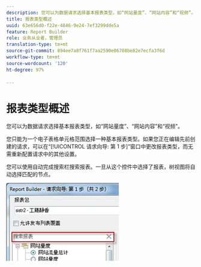 ```yaml
---
description: 您可以为数据请求选择基本报表类型，如“网站量度”、“网站内容”和“视频”。
title: 报表类型概述
uuid: 63e656d0-f22e-4846-9e24-7ef3299dde5a
feature: Report Builder
role: 业务从业者，管理员
translation-type: tm+mt
source-git-commit: 894ee7a8f761f7aa2590e06708be82e7ecfa3f6d
workflow-type: tm+mt
source-wordcount: '120'
ht-degree: 97%

---
```



# 报表类型概述

您可以为数据请求选择基本报表类型，如“网站量度”、“网站内容”和“视频”。

您只能为一个电子表格单元格范围选择一种基本报表类型。如果您正在编辑先前创建的请求，可以在“[!UICONTROL 请求向导: 第 1 步]”窗口中更改报表类型，而无需重新配置请求中的其他设置。

您可以使用自动完成搜索栏搜索报表。一旦从这个控件中选择了报表，树视图将自动选择匹配的节点。

![](assets/search_reports.png)

